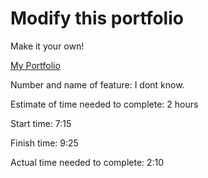 # Modify this portfolio

Make it your own! 

[My Portfolio](https://ismaelportfolio.netlify.app/)

Number and name of feature: I dont know.

Estimate of time needed to complete: 2 hours

Start time: 7:15

Finish time: 9:25

Actual time needed to complete: 2:10